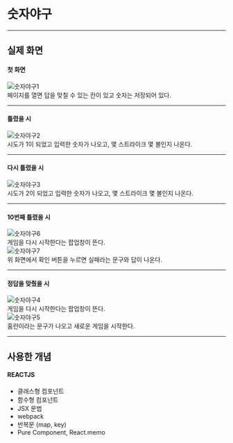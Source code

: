 # 숫자야구

---

## 실제 화면

#### 첫 화면

![숫자야구1](https://user-images.githubusercontent.com/74300832/110948845-32235f00-8385-11eb-8eac-def88a1bbaf6.PNG)  
페이지를 열면 답을 맞칠 수 있는 칸이 있고 숫자는 저장되어 있다.

---

#### 틀렸을 시

![숫자야구2](https://user-images.githubusercontent.com/74300832/110948848-33548c00-8385-11eb-991b-32941a250338.PNG)  
시도가 1이 되었고 입력한 숫자가 나오고, 몇 스트라이크 몇 볼인지 나온다.

---

#### 다시 틀렸을 시

![숫자야구3](https://user-images.githubusercontent.com/74300832/110948853-351e4f80-8385-11eb-9f35-128a4d68ccb4.PNG)  
시도가 2이 되었고 입력한 숫자가 나오고, 몇 스트라이크 몇 볼인지 나온다.

---

#### 10번째 틀렸을 시

![숫자야구6](https://user-images.githubusercontent.com/74300832/110948870-394a6d00-8385-11eb-99b4-9e82e75e3cf9.PNG)  
게임을 다시 시작한다는 팝업창이 뜬다.  
![숫자야구7](https://user-images.githubusercontent.com/74300832/110948875-3b143080-8385-11eb-9194-385c1fa0b763.PNG)  
위 화면에서 확인 버튼을 누르면 실패라는 문구와 답이 나온다.

---

#### 정답을 맞췄을 시

![숫자야구4](https://user-images.githubusercontent.com/74300832/110948857-364f7c80-8385-11eb-90d0-bfe439a14f46.PNG)  
게임을 다시 시작한다는 팝업창이 뜬다.  
![숫자야구5](https://user-images.githubusercontent.com/74300832/110948868-38194000-8385-11eb-88c0-9820a0a96ae8.PNG)  
홈런이라는 문구가 나오고 새로운 게임을 시작한다.

---

## 사용한 개념

#### REACTJS

- 클래스형 컴포넌트
- 함수형 컴포넌트
- JSX 문법
- webpack
- 반복문 (map, key)
- Pure Component, React.memo
